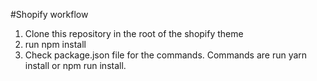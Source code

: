 #Shopify workflow

1. Clone this repository in the root of the shopify theme
2. run npm install
3. Check package.json file for the commands. Commands are run yarn install or npm run install.


